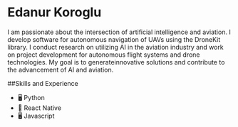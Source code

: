 # Edanur Koroglu
I am passionate about the intersection of artificial intelligence and aviation. I develop software for autonomous navigation of UAVs using the DroneKit library. I conduct research on utilizing AI in the aviation
industry and work on project development for autonomous flight systems and drone technologies. My goal is to generateinnovative solutions and contribute to the advancement of AI and aviation.

##Skills and Experience
* 🖥️ Python
* 📱 React Native
* 🖥️ Javascript
  
